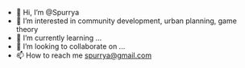- 👋 Hi, I’m @Spurrya
- 👀 I’m interested in community development, urban planning, game theory
- 🌱 I’m currently learning ...
- 💞️ I’m looking to collaborate on ...
- 📫 How to reach me spurrya@gmail.com 

<!---
Spurrya/Spurrya is a ✨ special ✨ repository because its `README.md` (this file) appears on your GitHub profile.
You can click the Preview link to take a look at your changes.
--->
